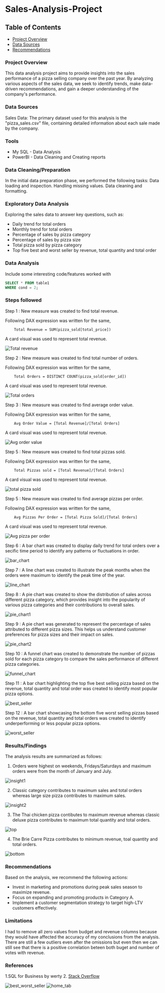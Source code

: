 # Sales-Analysis-Project

## Table of Contents

- [Project Overview](#project-overview)
- [Data Sources](#data-sources)
- [Recommendations](#recommendations)

### Project Overview

This data analysis project aims to provide insights into the sales performance of a pizza selling company over the past year. By analyzing various aspects of the sales data, we seek to identify trends, make data-driven recommendations, and gain a deeper understanding of the company's performance.

### Data Sources

Sales Data: The primary dataset used for this analysis is the "pizza_sales.csv" file, containing detailed information about each sale made by the company.

### Tools

- My SQL - Data Analysis
- PowerBI - Data Cleaning and Creating reports

### Data Cleaning/Preparation

In the initial data preparation phase, we performed the following tasks:
Data loading and inspection.
Handling missing values.
Data cleaning and formatting.

### Exploratory Data Analysis

Exploring the sales data to answer key questions, such as:

- Daily trend for total orders
- Monthly trend for total orders
- Percentage of sales by pizza category
- Percentage of sales by pizza size
- Total pizza sold by pizza category
- Top five best and worst seller by revenue, total quantity and total order

### Data Analysis

Include some interesting code/features worked with

```sql
SELECT * FROM table1
WHERE cond = 2;
```
### Steps followed
Step 1 : New measure was created to find total revenue.

Following DAX expression was written for the same,
        
        Total Revenue = SUM(pizza_sold[total_price])
        
A card visual was used to represent total revenue.

![Total revenue](https://github.com/renu9621/Sales-Analysis-Project/assets/155563588/764efa3a-da44-4f0a-8da3-fcc0067f3cf6)

Step 2 : New measure was created to find total number of orders.

Following DAX expression was written for the same,
        
        Total Orders = DISTINCT COUNT(pizza_sold[order_id])
        
A card visual was used to represent total revenue.

![Total orders](https://github.com/renu9621/Sales-Analysis-Project/assets/155563588/119f0ace-f42e-4485-bd18-d2cb0673130c)

Step 3 : New measure was created to find average order value.

Following DAX expression was written for the same,
        
        Avg Order Value = [Total Revenue]/[Total Orders]
        
A card visual was used to represent total revenue.

![Avg order value](https://github.com/renu9621/Sales-Analysis-Project/assets/155563588/4affda2b-9d7f-4d8b-b706-1a409b941e15)

Step 5 : New measure was created to find total pizzas sold.

Following DAX expression was written for the same,
        
        Total Pizzas sold = [Total Revenue]/[Total Orders]
        
A card visual was used to represent total revenue.

![total pizza sold](https://github.com/renu9621/Sales-Analysis-Project/assets/155563588/deb515f1-55ac-47ba-bfed-26b263e265c9)

Step 5 : New measure was created to find average pizzas per order.

Following DAX expression was written for the same,
        
        Avg Pizzas Per Order = [Total Pizza Sold]/[Total Orders]
        
A card visual was used to represent total revenue.

![Avg pizza per order](https://github.com/renu9621/Sales-Analysis-Project/assets/155563588/63c4083f-4067-4210-a9cb-789cd89faf7b)

Step 6 : A bar chart was created to display daily trend for total orders over a secific time period to identify any patterns or fluctuations in order.

![bar_chart](https://github.com/renu9621/Sales-Analysis-Project/assets/155563588/cefaa599-7a78-4824-8d90-dddcb99aedf3)

Step 7 : A line chart was created to illustrate the peak months when the orders were maximum to identify the peak time of the year.

![line_chart](https://github.com/renu9621/Sales-Analysis-Project/assets/155563588/1ba2fdba-1f0c-4744-be6e-6543df8cc927)

Step 8 : A pie chart was created to show the distribution of sales across different pizza category, which provides insight into the popularity of various pizza categories and their contributions to overall sales.

![pie_chart1](https://github.com/renu9621/Sales-Analysis-Project/assets/155563588/3fdcdbc4-4099-407a-9e4a-2ea12d55eb60)

Step 9 : A pie chart was generated to represent the percentage of sales attributed to different pizza sizes. This helps us understand customer preferences for pizza sizes and their impact on sales.

![pie_chart2](https://github.com/renu9621/Sales-Analysis-Project/assets/155563588/e4054a90-8889-4162-a719-9ed33151944c)

Step 10 : A funnel chart was created to demonstrate the number of pizzas sold for each pizza category to compare the sales performance of different pizza categories.

![funnel_chart](https://github.com/renu9621/Sales-Analysis-Project/assets/155563588/ccc9d337-e60a-49c5-883d-6e664373562e)

Step 11 : A bar chart highlighting the top five best selling pizza based on the revenue, total quantity and total order was created to identify most popular pizza options.

![best_seller](https://github.com/renu9621/Sales-Analysis-Project/assets/155563588/a8e46946-b802-48d3-9db0-7b15ea0700e0)

Step 12 : A bar chart showcasing the bottom five worst selling pizzas based on the revenue, total quantity and total orders was created to identify underperforming or less popular pizza options.

![worst_seller](https://github.com/renu9621/Sales-Analysis-Project/assets/155563588/5db153f1-a20d-493d-916f-e2fb3ceedec6)

### Results/Findings

The analysis results are summarized as follows:
1. Orders were highest on weekends, Fridays/Saturdays and maximum orders were from the month of January and July.

![insight1](https://github.com/renu9621/Sales-Analysis-Project/assets/155563588/a42204dd-57a8-4cc1-899a-23388fd5b110)

2. Classic category contributes to maximum sales and total orders whereas large size pizza contributes to maximum sales.

![insight2](https://github.com/renu9621/Sales-Analysis-Project/assets/155563588/78b4fbc2-d947-4ea4-9bd3-b5fea38d5255)

3. The Thai chicken pizza contibutes to maximum revenue whereas classic deluxe pizza contributes to maximum total quantity and total orders.

![top](https://github.com/renu9621/Sales-Analysis-Project/assets/155563588/df3e6288-1b11-4add-b328-65024cfe1e78)

4. The Brie Carre Pizza contributes to minimum revenue, toal quantity and total orders.

![bottom](https://github.com/renu9621/Sales-Analysis-Project/assets/155563588/bb78be79-1eae-4993-bf45-67dcaaadfb64)

### Recommendations

Based on the analysis, we recommend the following actions:
- Invest in marketing and promotions during peak sales season to maximize revenue.
- Focus on expanding and promoting products in Category A.
- Implement a customer segmentation strategy to target high-LTV customers effectively.

### Limitations

I had to remove all zero values from budget and revenue columns because they would have affected the accuracy of my conclusions from the analysis. There are still a few outliers even after the omissions but even then we can still see that there is a positive correlation beteen both buget and number of votes with revenue.

### References

1.SQL for Business by werty
2. [Stack Overflow](https://stack.com)

![best_worst_seller](https://github.com/renu9621/Sales-Analysis-Project/assets/155563588/b267a345-22e6-4482-9a28-6499feb5e3c3)
![home_tab](https://github.com/renu9621/Sales-Analysis-Project/assets/155563588/b38936dd-8d72-494f-bb1d-ece9e8c74306)
